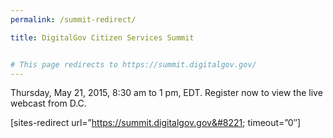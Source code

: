 ```yaml
---
permalink: /summit-redirect/

title: DigitalGov Citizen Services Summit


# This page redirects to https://summit.digitalgov.gov/
---
```


Thursday, May 21, 2015, 8:30 am to 1 pm, EDT. Register now to view the live webcast from D.C.

[sites-redirect url=&#8221;https://summit.digitalgov.gov&#8221; timeout=&#8221;0&#8243;]
